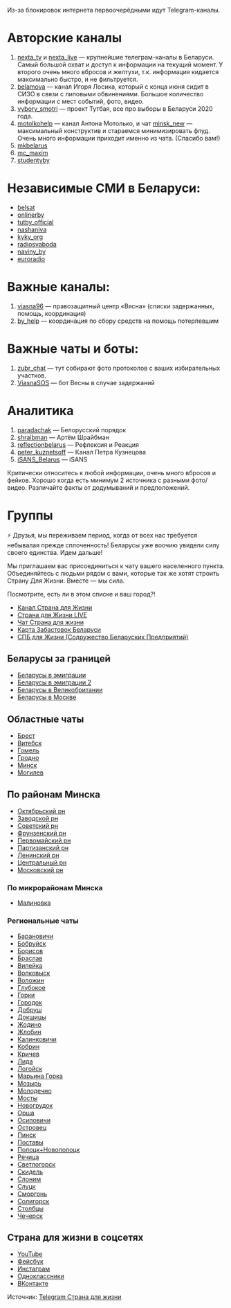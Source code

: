 Из-за блокировок интернета первоочерёдными идут Telegram-каналы.

# Авторские каналы

1. [nexta_tv](https://t.me/nexta_tv) и [nexta_live](https://t.me/nexta_live) — крупнейшие телеграм-каналы в Беларуси. Самый большой охват и доступ к информации на текущий момент. У второго очень много вбросов и желтухи, т.к. информация кидается максимально быстро, и не фильтруется.
2. [belamova](https://t.me/belamova) — канал Игоря Лосика, который с конца июня сидит в СИЗО в связи с липовыми обвинениями. Большое количество информации с мест событий, фото, видео.
3. [vybory_smotri](https://t.me/vybory_smotry) — проект Тутбая, все про выборы в Беларуси 2020 года.
4. [motolkohelp](https://t.me/motolkohelp) — канал Антона Мотолько, и чат [minsk_new](https://t.me/minsk_new) — максимальный конструктив и стараемся минимизировать флуд. Очень много информации приходит именно из чата. (Спасибо вам!)
5. [mkbelarus](https://t.me/mkbelarus)
6. [mc_maxim](https://t.me/mc_maxim)
7. [studentyby](https://t.me/studentyby)


# Независимые СМИ в Беларуси: 

- [belsat](https://t.me/belsat)
- [onlinerby](https://t.me/onlinerby) 
- [tutby_official](https://t.me/tutby_official) 
- [nashaniva ](https://t.me/nashaniva)
- [kyky_org ](https://t.me/kyky_org)
- [radiosvaboda](https://t.me/radiosvaboda) 
- [naviny_by](https://t.me/naviny_by) 
- [euroradio](https://t.me/euroradio) 

# Важные каналы:

1. [viasna96](https://t.me/viasna96) — правозащитный центр «Вясна» (списки задержанных, помощь, координация)
2. [by_help](https://t.me/by_help) — координация по сбору средств на помощь потерпевшим

# Важные чаты и боты:

1. [zubr_chat](https://t.me/zubr_chat) — тут собирают фото протоколов с ваших избирательных участков.
2. [ViasnaSOS](https://t.me/ViasnaSOS) — бот Весны в случае задержаний


# Аналитика

1. [paradachak](https://t.me/paradachak) — Белорусский порядок
2. [shraibman](https://t.me/shraibman) — Артём Шрайбман
3. [reflectionbelarus](https://t.me/reflectionbelarus) — Рефлексия и Реакция
4. [peter_kuznetsoff](https://t.me/peter_kuznetsoff) — Канал Петра Кузнецова
5. [iSANS_Belarus](https://t.me/iSANS_Belarus) — iSANS

Критически относитесь к любой информации, очень много вбросов и фейков. Хорошо когда есть минимум 2 источника с разными фото/видео. Различайте факты от додумываний и предположений.


# Группы

⚡️ Друзья, мы переживаем период, когда от всех нас требуется небывалая прежде сплоченность! Беларусы уже воочию увидели силу своего единства. Идем дальше!

Мы приглашаем вас присоединиться к чату вашего населенного пункта. Объединяйтесь с людьми рядом с вами, которые так же хотят строить Страну Для Жизни. Вместе — мы сила.

Посмотрите, есть ли в этом списке и ваш город?!

- [Канал Страна для Жизни](https://t.me/strana_official)
- [Страна для Жизни LIVE](https://t.me/strana888_live)
- [Чат Страна для жизни](https://t.me/strana_chat)
- [Карта Забастовок Беларуси](https://belzabastovka.org/)
- [СПБ для Жизни (Содружество Беларуских Предприятий)](https://t.me/sbpred)

## Беларусы за границей

- [Беларусы в эмиграции](https://t.me/bel_emigracia)
- [Беларусы в эмиграции 2](https://t.me/strana_imigration_infochannel)
- [Беларусы в Великобритании](https://t.me/blrgb)
- [Беларусы в Москве](https://t.me/belarusvmoskve)

## Областные чаты

- [Брест](https://t.me/Brest_strana)
- [Витебск](https://t.me/Vitebsk_strana)
- [Гомель](https://t.me/Gomel_strana)
- [Гродно](https://t.me/Grodno_strana)
- [Минск](https://t.me/Minsk_strana)
- [Могилев](https://t.me/Mogilev_strana888)

## По районам Минска 

- [Октябрьский рн](https://t.me/SDZOktMinsk)
- [Заводской рн](https://t.me/minsk_zavod)
- [Советский рн](https://t.me/sdg_sov_minsk)
- [Фрунзенский рн](https://t.me/frunzenskiy)
- [Первомайский рн](https://t.me/joinchat/Gl7TiUdl7qlsspDlBB0V5w)
- [Партизанский рн](https://t.me/partizan_sdz)
- [Ленинский рн](https://t.me/leninskiysdzh)
- [Центральный рн](https://t.me/Minsk_central)
- [Московский рн](https://t.me/SDG_mosk_minsk)

### По микрорайонам Минска

- [Малиновка](https://t.me/malinovka_zaperemeni)

### Региональные чаты 

- [Барановичи](https://t.me/Baranovichi_Strana)
- [Бобруйск](https://t.me/bobrujskstrana)
- [Борисов](https://t.me/Borisov_strana)
- [Браслав](https://t.me/Braslavforlife)
- [Вилейка](https://t.me/vileika3)
- [Волковыск](https://t.me/volkovyskchat)
- [Воложин](https://t.me/vologin_strana)
- [Глубокое](https://t.me/glubokoeforlife)
- [Горки](https://t.me/Gorkidliajizni)
- [Городок](https://t.me/Gorodok_strana)
- [Добруш](https://t.me/dobrushperemen)
- [Докшицы](https://t.me/dokshitsy)
- [Жодино](https://t.me/Zhodino_strana)
- [Жлобин](https://t.me/zhlobin_chat1)
- [Калинковичи](https://t.me/KalinkovichiDlyaZhizni)
- [Кобрин](https://t.me/kobrinzizni)
- [Кричев](https://t.me/Krichev_strana_chat)
- [Лида](https://t.me/Lida_strana_chat)
- [Логойск](https://t.me/joinchat/JtQDAEcwU0IL4igCe9ogdw)
- [Марьина Горка](https://t.me/MarynaGorkachat)
- [Мозырь](https://t.me/mozyr_for_life)
- [Молодечно](https://t.me/molodechno_strana)
- [Мосты](https://t.me/mosty_strana_chat)
- [Новогрудок](https://t.me/Novogrudok_chat)
- [Орша](https://t.me/orsha_strana_live) 
- [Осиповичи](https://t.me/Osipovichi_chat)
- [Островец](https://t.me/ostrovec_strana_chat)
- [Пинск](https://t.me/pinskstrana)
- [Поставы](https://t.me/Postavschchina_SDG)
- [Полоцк+Новополоцк](https://t.me/HPolotsk_strana)
- [Речица](https://t.me/rechitsa12stop)
- [Светлогорск](https://t.me/Svetlogorskchat)
- [Скидель](https://t.me/skidelj)
- [Слоним](https://t.me/slonim_strana)
- [Слуцк](https://t.me/strana_slutsk)
- [Сморгонь](https://t.me/smorgon_strana_chat)
- [Солигорск](https://t.me/soligorsk_gorod)
- [Столбцы](https://t.me/stolbts97pro)
- [Чечерск](https://t.me/checherskthizni)

## Страна для жизни в соцсетях

- [YouTube](https://www.youtube.com/channel/UCFPC7r3tWWXWzUIROLx46mg)
- [Фейсбук](https://www.facebook.com/strana888/)
- [Инстаграм](https://www.instagram.com/stranadlyazhizni)
- [Одноклассники](https://ok.ru/strana888)
- [ВКонтакте](https://vk.com/strana888)

Источник: [Telegram Страна для жизни](https://t.me/strana_official/2315)
